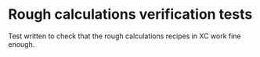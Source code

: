 # Rough calculations verification tests

Test written to check that the rough calculations recipes in XC work fine enough.
